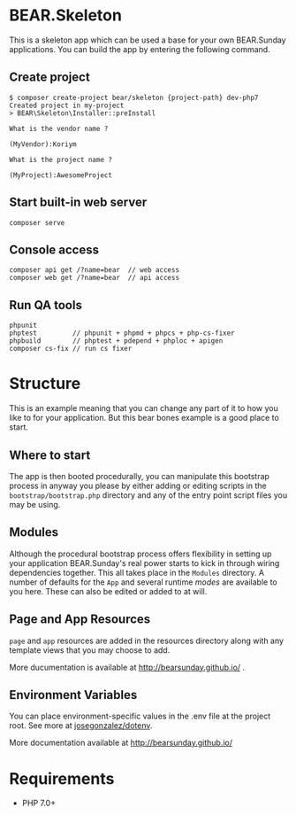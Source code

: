 # BEAR.Skeleton

This is a skeleton app which can be used a base for your own BEAR.Sunday applications. You can build the app by entering the following command.

##  Create project

    $ composer create-project bear/skeleton {project-path} dev-php7
    Created project in my-project
    > BEAR\Skeleton\Installer::preInstall

    What is the vendor name ?

    (MyVendor):Koriym

    What is the project name ?

    (MyProject):AwesomeProject

##  Start built-in web server

    composer serve

## Console access

    composer api get /?name=bear  // web access
    composer web get /?name=bear  // api access

## Run QA tools

    phpunit
    phptest         // phpunit + phpmd + phpcs + php-cs-fixer
    phpbuild        // phptest + pdepend + phploc + apigen
    composer cs-fix // run cs fixer

# Structure

This is an example meaning that you can change any part of it to how you like to for your application. But this bear bones example is a good place to start.

## Where to start

The app is then booted procedurally, you can manipulate this bootstrap process in anyway you please by either adding or editing scripts in the `bootstrap/bootstrap.php` directory and any of the entry point script files you may be using.

## Modules

Although the procedural bootstrap process offers flexibility in setting up your application BEAR.Sunday's real power starts to kick in through wiring dependencies together. This all takes place in the `Modules` directory. A number of defaults for the `App` and several runtime *modes* are available to you here. These can also be edited or added to at will.

## Page and App Resources

`page` and `app` resources are added in the resources directory along with any template views that you may choose to add.

More ducumentation is available at http://bearsunday.github.io/ .

## Environment Variables

You can place environment-specific values in the .env file at the project root.
See more at [josegonzalez/dotenv](https://github.com/josegonzalez/php-dotenv#static-environment-definition).

More documentation available at http://bearsunday.github.io/

# Requirements

 * PHP 7.0+
